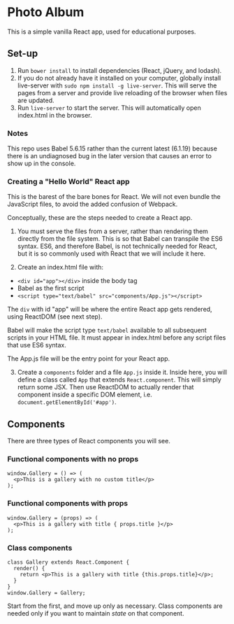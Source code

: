 # Photo Album

This is a simple vanilla React app, used for educational purposes.

## Set-up

1. Run ```bower install``` to install dependencies (React, jQuery, and lodash).
2. If you do not already have it installed on your computer, globally install live-server with ```sudo npm install -g live-server```. This will serve the pages from a server and provide live reloading of the browser when files are updated.
3. Run ```live-server``` to start the server. This will automatically open index.html in the browser.

### Notes

This repo uses Babel 5.6.15 rather than the current latest (6.1.19) because there is an undiagnosed bug in the later version that causes an error to show up in the console.

### Creating a "Hello World" React app

This is the barest of the bare bones for React. We will not even bundle the JavaScript files, to avoid the added confusion of Webpack.

Conceptually, these are the steps needed to create a React app.

1. You must serve the files from a server, rather than rendering them directly from the file system. This is so that Babel can transpile the ES6 syntax. ES6, and therefore Babel, is not technically needed for React, but it is so commonly used with React that we will include it here.

2. Create an index.html file with:
* ```<div id="app"></div>``` inside the body tag
* Babel as the first script
* ```<script type="text/babel" src="components/App.js"></script>```

The ```div``` with id "app" will be where the entire React app gets rendered, using ReactDOM (see next step).

Babel will make the script type ```text/babel``` available to all subsequent scripts in your HTML file. It must appear in index.html before any script files that use ES6 syntax.

The App.js file will be the entry point for your React app.

3. Create a ```components``` folder and a file ```App.js``` inside it. Inside here, you will define a class called ```App``` that extends ```React.component```. This will simply return some JSX. Then use ReactDOM to actually render that component inside a specific DOM element, i.e. ```document.getElementById('#app')```.

## Components

There are three types of React components you will see.

### Functional components with no props

```
window.Gallery = () => (
  <p>This is a gallery with no custom title</p>
);
```

### Functional components with props

```
window.Gallery = (props) => (
  <p>This is a gallery with title { props.title }</p>
);
```

### Class components

```
class Gallery extends React.Component {
  render() {
    return <p>This is a gallery with title {this.props.title}</p>;
  }
}
window.Gallery = Gallery;
```

Start from the first, and move up only as necessary. Class components are needed only if you want to maintain *state* on that component.